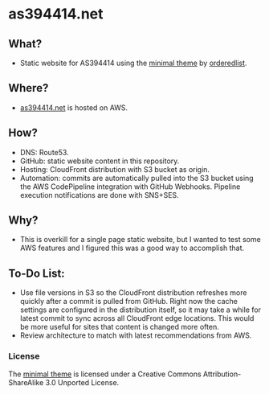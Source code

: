 # as394414.net

## What?
- Static website for AS394414 using the [minimal theme](https://github.com/orderedlist/minimal) by [orderedlist](https://github.com/orderedlist). 

## Where?
- [as394414.net](https://as394414.net) is hosted on AWS.

## How?
- DNS: Route53.
- GitHub: static website content in this repository.
- Hosting: CloudFront distribution with S3 bucket as origin.
- Automation: commits are automatically pulled into the S3 bucket using the AWS CodePipeline integration with GitHub Webhooks. Pipeline execution notifications are done with SNS+SES.

## Why?
- This is overkill for a single page static website, but I wanted to test some AWS features and I figured this was a good way to accomplish that.

## To-Do List:
- Use file versions in S3 so the CloudFront distribution refreshes more quickly after a commit is pulled from GitHub. Right now the cache settings are configured in the distribution itself, so it may take a while for latest commit to sync across all CloudFront edge locations. This would be more useful for sites that content is changed more often.
- Review architecture to match with latest recommendations from AWS.

### License
The [minimal theme](https://github.com/orderedlist/minimal) is licensed under a Creative Commons Attribution-ShareAlike 3.0 Unported License.

